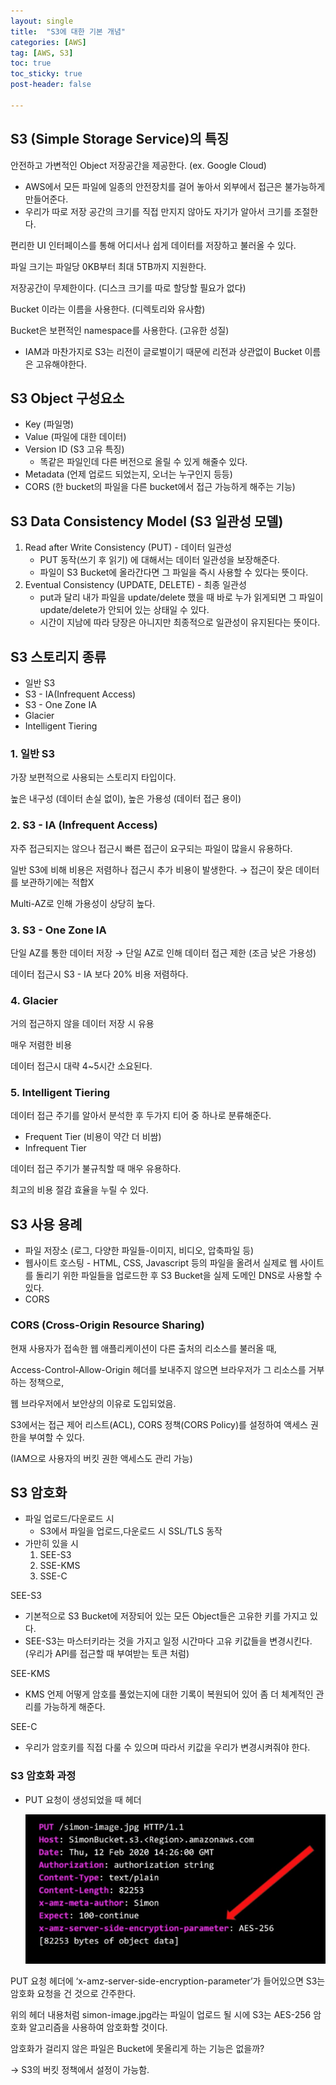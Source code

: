 ```yaml
---
layout: single
title:  "S3에 대한 기본 개념"
categories: [AWS]
tag: [AWS, S3]
toc: true
toc_sticky: true
post-header: false

--- 
```


## S3 (Simple Storage Service)의 특징

안전하고 가변적인 Object 저장공간을 제공한다. (ex. Google Cloud)

- AWS에서 모든 파일에 일종의 안전장치를 걸어 놓아서 외부에서 접근은 불가능하게 만들어준다.
- 우리가 따로 저장 공간의 크기를 직접 만지지 않아도 자기가 알아서 크기를 조절한다.

편리한 UI 인터페이스를 통해 어디서나 쉽게 데이터를 저장하고 불러올 수 있다.

파일 크기는 파일당 0KB부터 최대 5TB까지 지원한다.

저장공간이 무제한이다. (디스크 크기를 따로 할당할 필요가 없다)

Bucket 이라는 이름을 사용한다. (디렉토리와 유사함)

Bucket은 보편적인 namespace를 사용한다. (고유한 성질)

- IAM과 마찬가지로 S3는 리전이 글로벌이기 때문에 리전과 상관없이 Bucket 이름은 고유해야한다.

## S3 Object 구성요소

- Key (파일명)
- Value (파일에 대한 데이터)
- Version ID (S3 고유 특징)
    - 똑같은 파일인데 다른 버전으로 올릴 수 있게 해줄수 있다.
- Metadata (언제 업로드 되었는지, 오너는 누구인지 등등)
- CORS (한 bucket의 파일을 다른 bucket에서 접근 가능하게 해주는 기능)

## S3 Data Consistency Model (S3 일관성 모델)

1. Read after Write Consistency (PUT) - 데이터 일관성
    - PUT 동작(쓰기 후 읽기) 에 대해서는 데이터 일관성을 보장해준다.
    - 파일이 S3 Bucket에 올라간다면 그 파일을 즉시 사용할 수 있다는 뜻이다.
2. Eventual Consistency (UPDATE, DELETE) - 최종 일관성
    - put과 달리 내가 파일을 update/delete 했을 때 바로 누가 읽게되면 그 파일이 update/delete가 안되어 있는 상태일 수 있다.
    - 시간이 지남에 따라 당장은 아니지만 최종적으로 일관성이 유지된다는 뜻이다.

## S3 스토리지 종류

- 일반 S3
- S3 - IA(Infrequent Access)
- S3 - One Zone IA
- Glacier
- Intelligent Tiering

### 1. 일반 S3

가장 보편적으로 사용되는 스토리지 타입이다.

높은 내구성 (데이터 손실 없이), 높은 가용성 (데이터 접근 용이)

### 2. S3 - IA (Infrequent Access)

자주 접근되지는 않으나 접근시 빠른 접근이 요구되는 파일이 많을시 유용하다.

일반 S3에 비해 비용은 저렴하나 접근시 추가 비용이 발생한다. → 접근이 잦은 데이터를 보관하기에는 적합X

Multi-AZ로 인해 가용성이 상당히 높다.

### 3. S3 - One Zone IA

단일 AZ를 통한 데이터 저장 → 단일 AZ로 인해 데이터 접근 제한 (조금 낮은 가용성)

데이터 접근시 S3 - IA 보다 20% 비용 저렴하다.

### 4. Glacier

거의 접근하지 않을 데이터 저장 시 유용

매우 저렴한 비용

데이터 접근시 대략 4~5시간 소요된다.

### 5. Intelligent Tiering

데이터 접근 주기를 알아서 분석한 후 두가지 티어 중 하나로 분류해준다.

- Frequent Tier (비용이 약간 더 비쌈)
- Infrequent Tier

데이터 접근 주기가 불규칙할 때 매우 유용하다.

최고의 비용 절감 효율을 누릴 수 있다.

## S3 사용 용례

- 파일 저장소 (로그, 다양한 파일들-이미지, 비디오, 압축파일 등)
- 웹사이트 호스팅 - HTML, CSS, Javascript 등의 파일을 올려서 실제로 웹 사이트를 돌리기 위한 파일들을 업로드한 후 S3 Bucket을 실제 도메인 DNS로 사용할 수 있다.
- CORS

### CORS (Cross-Origin Resource Sharing)

현재 사용자가 접속한 웹 애플리케이션이 다른 출처의 리소스를 불러올 때,

Access-Control-Allow-Origin 헤더를 보내주지 않으면 브라우저가 그 리소스를 거부하는 정책으로,

웹 브라우저에서 보안상의 이유로 도입되었음.

S3에서는 접근 제어 리스트(ACL), CORS 정책(CORS Policy)를 설정하여 액세스 권한을 부여할 수 있다.

(IAM으로 사용자의 버킷 권한 액세스도 관리 가능)

## S3 암호화

- 파일 업로드/다운로드 시
    - S3에서 파일을 업로드,다운로드 시 SSL/TLS 동작
- 가만히 있을 시
    1. SEE-S3
    2. SSE-KMS
    3. SSE-C

SEE-S3

- 기본적으로 S3 Bucket에 저장되어 있는 모든 Object들은 고유한 키를 가지고 있다.
- SEE-S3는 마스터키라는 것을 가지고 일정 시간마다 고유 키값들을 변경시킨다. (우리가 API를 접근할 때 부여받는 토큰 처럼)

SEE-KMS

- KMS 언제 어떻게 암호를 풀었는지에 대한 기록이 복원되어 있어 좀 더 체계적인 관리를 가능하게 해준다.

SEE-C

- 우리가 암호키를 직접 다룰 수 있으며 따라서 키값을 우리가 변경시켜줘야 한다.

### S3 암호화 과정

- PUT 요청이 생성되었을 때 헤더
    
    ![스크린샷 2024-08-26 오후 9.13.09.png](/assets/images/aws09/9.13.09.png)
    

PUT 요청 헤더에 ‘x-amz-server-side-encryption-parameter’가 들어있으면 S3는 암호화 요청을 건 것으로 간주한다.

위의 헤더 내용처럼 simon-image.jpg라는 파일이 업로드 될 시에 S3는 AES-256 암호화 알고리즘을 사용하여 암호화할 것이다.

암호화가 걸리지 않은 파일은 Bucket에 못올리게 하는 기능은 없을까?

→ S3의 버킷 정책에서 설정이 가능함.